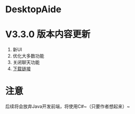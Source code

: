 # DesktopAide
V3.3.0 版本内容更新
=======
1. 新UI
2. 优化大多数功能
3. 关闭聊天功能
4. [下载链接](https://github.com/chenpuhao/DesktopAide/releases/download/DesktopAide/DesktopAide-withjre-3.3-setup.exe)

注意
====
后续将会放弃Java开发前端，将使用C#~（只要作者想起来）~
